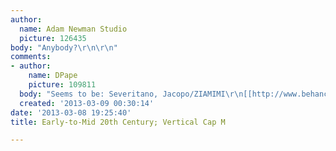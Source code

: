 ```yaml
---
author:
  name: Adam Newman Studio
  picture: 126435
body: "Anybody?\r\n\r\n"
comments:
- author:
    name: DPape
    picture: 109811
  body: "Seems to be: Severitano, Jacopo/ZIAMIMI\r\n[[http://www.behance.net/gallery/ZIAMIMI-DAMIER-Free-Font/4154989]][img:sites/default/files/old-images/spirit1_5721.jpg]"
  created: '2013-03-09 00:30:14'
date: '2013-03-08 19:25:40'
title: Early-to-Mid 20th Century; Vertical Cap M

---
```

